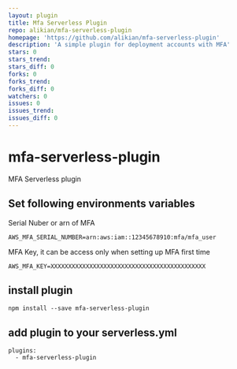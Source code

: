 ```yaml
---
layout: plugin
title: Mfa Serverless Plugin
repo: alikian/mfa-serverless-plugin
homepage: 'https://github.com/alikian/mfa-serverless-plugin'
description: 'A simple plugin for deployment accounts with MFA'
stars: 0
stars_trend: 
stars_diff: 0
forks: 0
forks_trend: 
forks_diff: 0
watchers: 0
issues: 0
issues_trend: 
issues_diff: 0
---
```



# mfa-serverless-plugin
MFA Serverless plugin


## Set following environments variables
Serial Nuber or arn of MFA 
```
AWS_MFA_SERIAL_NUMBER=arn:aws:iam::12345678910:mfa/mfa_user
```

MFA Key, it can be access only when setting up MFA first time
```
AWS_MFA_KEY=XXXXXXXXXXXXXXXXXXXXXXXXXXXXXXXXXXXXXXXXXXXX
```

## install plugin
```
npm install --save mfa-serverless-plugin
```

## add plugin to your serverless.yml

```
plugins:
  - mfa-serverless-plugin
```
